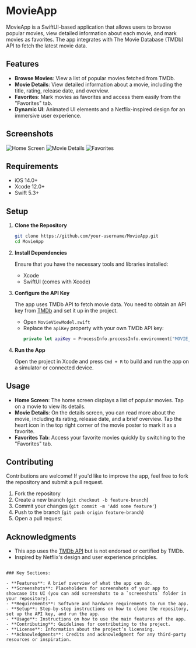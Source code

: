 # MovieApp

MovieApp is a SwiftUI-based application that allows users to browse popular movies, view detailed information about each movie, and mark movies as favorites. The app integrates with The Movie Database (TMDb) API to fetch the latest movie data.

## Features

- **Browse Movies**: View a list of popular movies fetched from TMDb.
- **Movie Details**: View detailed information about a movie, including the title, rating, release date, and overview.
- **Favorites**: Mark movies as favorites and access them easily from the "Favorites" tab.
- **Dynamic UI**: Animated UI elements and a Netflix-inspired design for an immersive user experience.

## Screenshots

![Home Screen](screenshots/home.png)
![Movie Details](screenshots/movie-details.png)
![Favorites](screenshots/favorites.png)

## Requirements

- iOS 14.0+
- Xcode 12.0+
- Swift 5.3+

## Setup

1. **Clone the Repository**

   ```bash
   git clone https://github.com/your-username/MovieApp.git
   cd MovieApp
   ```

2. **Install Dependencies**

   Ensure that you have the necessary tools and libraries installed:

   - Xcode
   - SwiftUI (comes with Xcode)

3. **Configure the API Key**

   The app uses TMDb API to fetch movie data. You need to obtain an API key from [TMDb](https://www.themoviedb.org/documentation/api) and set it up in the project.

   - Open `MovieViewModel.swift`
   - Replace the `apiKey` property with your own TMDb API key:
     ```swift
     private let apiKey = ProcessInfo.processInfo.environment["MOVIE_API_KEY"] ?? ""
     ```

4. **Run the App**

   Open the project in Xcode and press `Cmd + R` to build and run the app on a simulator or connected device.

## Usage

- **Home Screen**: The home screen displays a list of popular movies. Tap on a movie to view its details.
- **Movie Details**: On the details screen, you can read more about the movie, including its rating, release date, and a brief overview. Tap the heart icon in the top right corner of the movie poster to mark it as a favorite.
- **Favorites Tab**: Access your favorite movies quickly by switching to the "Favorites" tab.

## Contributing

Contributions are welcome! If you'd like to improve the app, feel free to fork the repository and submit a pull request.

1. Fork the repository
2. Create a new branch (`git checkout -b feature-branch`)
3. Commit your changes (`git commit -m 'Add some feature'`)
4. Push to the branch (`git push origin feature-branch`)
5. Open a pull request

## Acknowledgments

- This app uses the [TMDb API](https://www.themoviedb.org/documentation/api) but is not endorsed or certified by TMDb.
- Inspired by Netflix's design and user experience principles.

```

### Key Sections:

- **Features**: A brief overview of what the app can do.
- **Screenshots**: Placeholders for screenshots of your app to showcase its UI (you can add screenshots to a `screenshots` folder in your repository).
- **Requirements**: Software and hardware requirements to run the app.
- **Setup**: Step-by-step instructions on how to clone the repository, set up the API key, and run the app.
- **Usage**: Instructions on how to use the main features of the app.
- **Contributing**: Guidelines for contributing to the project.
- **License**: Information about the project’s licensing.
- **Acknowledgments**: Credits and acknowledgment for any third-party resources or inspiration.
